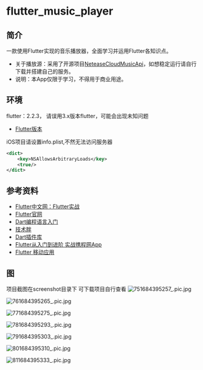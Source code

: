 # flutter_music_player

## 简介
一款使用Flutter实现的音乐播放器，全面学习并运用Flutter各知识点。

- 关于播放源：采用了开源项目[NeteaseCloudMusicApi](https://github.com/Binaryify/NeteaseCloudMusicApi)，如想稳定运行请自行下载并搭建自己的服务。
- 说明：本App仅限于学习，不得用于商业用途。

## 环境
flutter：2.2.3， 请误用3.x版本flutter，可能会出现未知问题
- [Flutter版本](https://flutter.cn/docs/development/tools/sdk/releases?tab=macos)

iOS项目请设置info.plist,不然无法访问服务器
```xml
<dict>
    <key>NSAllowsArbitraryLoads</key>
	<true/>
</dict>
```


## 参考资料
- [Flutter中文网：Flutter实战](https://book.flutterchina.club/)
- [Flutter官网](https://flutter.dev/)
- [Dart编程语言入门](https://www.imooc.com/learn/1035)
- [技术胖](https://jspang.com)
- [Dart插件库](https://pub.flutter-io.cn/)
- [Flutter从入门到进阶 实战携程网App](https://coding.imooc.com/class/321.html)
- [Flutter 移动应用](https://ninghao.net/package/flutter)


## 图
项目截图在screenshot目录下 可下载项目自行查看
![751684395257_.pic.jpg](https://upload-images.jianshu.io/upload_images/1503571-d04392f84798ea5a.jpg?imageMogr2/auto-orient/strip%7CimageView2/2/w/1240)

![761684395265_.pic.jpg](https://upload-images.jianshu.io/upload_images/1503571-7d06d213b275d5fe.jpg?imageMogr2/auto-orient/strip%7CimageView2/2/w/1240)

![771684395275_.pic.jpg](https://upload-images.jianshu.io/upload_images/1503571-e28330d69be8a456.jpg?imageMogr2/auto-orient/strip%7CimageView2/2/w/1240)

![781684395293_.pic.jpg](https://upload-images.jianshu.io/upload_images/1503571-5391e32b9b1da60c.jpg?imageMogr2/auto-orient/strip%7CimageView2/2/w/1240)

![791684395303_.pic.jpg](https://upload-images.jianshu.io/upload_images/1503571-ca6b7823e2f885b8.jpg?imageMogr2/auto-orient/strip%7CimageView2/2/w/1240)

![801684395310_.pic.jpg](https://upload-images.jianshu.io/upload_images/1503571-9a37df44600efe04.jpg?imageMogr2/auto-orient/strip%7CimageView2/2/w/1240)

![811684395333_.pic.jpg](https://upload-images.jianshu.io/upload_images/1503571-d8251983aea46786.jpg?imageMogr2/auto-orient/strip%7CimageView2/2/w/1240)
